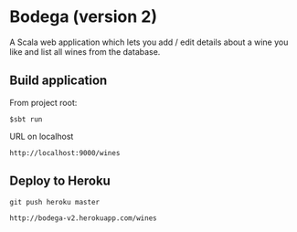 # Bodega (version 2)

A Scala web application which lets you add / edit details about a wine you like and list all wines from the database.
 
## Build application

From project root:

    $sbt run
    
URL on localhost
 
    http://localhost:9000/wines
    
## Deploy to Heroku

    git push heroku master
    
    http://bodega-v2.herokuapp.com/wines